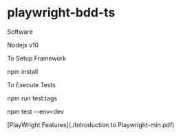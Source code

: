 # playwright-bdd-ts
Software

Nodejs v10

To Setup Framework

 npm install

To Execute Tests
 
 npm run test:tags

 npm test --env=dev

[PlayWright Features](./Introduction to Playwright-min.pdf)
